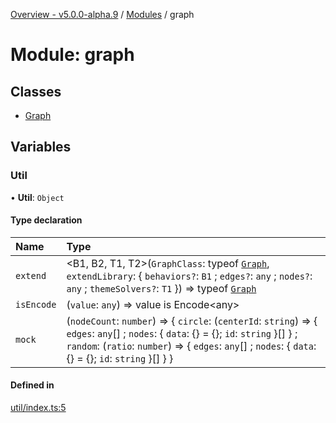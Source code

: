 [Overview - v5.0.0-alpha.9](../README.md) / [Modules](../modules.md) / graph

# Module: graph

## Classes

- [Graph](../classes/graph-Graph.md)

## Variables

### Util

• **Util**: `Object`

#### Type declaration

| Name | Type |
| :------ | :------ |
| `extend` | <B1, B2, T1, T2\>(`GraphClass`: typeof [`Graph`](../classes/graph-Graph.md), `extendLibrary`: { `behaviors?`: `B1` ; `edges?`: `any` ; `nodes?`: `any` ; `themeSolvers?`: `T1`  }) => typeof [`Graph`](../classes/graph-Graph.md) |
| `isEncode` | (`value`: `any`) => value is Encode<any\> |
| `mock` | (`nodeCount`: `number`) => { `circle`: (`centerId`: `string`) => { `edges`: `any`[] ; `nodes`: { `data`: {} = {}; `id`: `string`  }[]  } ; `random`: (`ratio`: `number`) => { `edges`: `any`[] ; `nodes`: { `data`: {} = {}; `id`: `string`  }[]  }  } |

#### Defined in

[util/index.ts:5](https://github.com/antvis/G6/blob/0b835e1b00/packages/g6/src/util/index.ts#L5)
